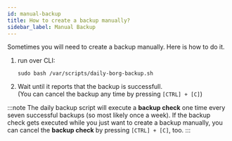 ```yaml
---
id: manual-backup
title: How to create a backup manually?
sidebar_label: Manual Backup
---
```


Sometimes you will need to create a backup manually. Here is how to do it.

1. run over CLI:
    ```shell
    sudo bash /var/scripts/daily-borg-backup.sh
    ```
1. Wait until it reports that the backup is successfull.<br/>
    (You can cancel the backup any time by pressing `[CTRL] + [C]`)

:::note
The daily backup script will execute a **backup check** one time every seven successful backups (so most likely once a week). If the backup check gets executed while you just want to create a backup manually, you can cancel the **backup check** by pressing `[CTRL] + [C]`, too.
:::